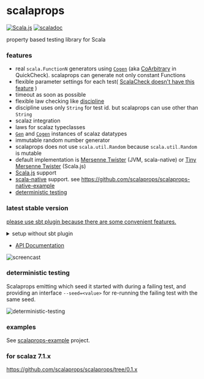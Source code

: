 # scalaprops

[![Scala.js](https://www.scala-js.org/assets/badges/scalajs-1.0.0.svg)](https://www.scala-js.org)
[![scaladoc](https://javadoc-badge.appspot.com/com.github.scalaprops/scalaprops-all_2.12.svg?label=scaladoc)](https://javadoc-badge.appspot.com/com.github.scalaprops/scalaprops-all_2.12/scalaprops/index.html?javadocio=true)

property based testing library for Scala

### features
- real `scala.FunctionN` generators using [`Cogen`](gen/src/main/scala/scalaprops/Cogen.scala) (aka [CoArbitrary](https://hackage.haskell.org/package/QuickCheck-2.8.1/docs/Test-QuickCheck-Arbitrary.html#t:CoArbitrary) in QuickCheck). scalaprops can generate not only constant Functions
- flexible parameter settings for each test( [ScalaCheck doesn't have this feature](https://github.com/typelevel/scalacheck/issues/120) )
- timeout as soon as possible
- flexible law checking like [discipline](https://github.com/typelevel/discipline)
 - discipline uses only `String` for test id. but scalaprops can use other than `String`
- scalaz integration
 - laws for scalaz typeclasses
 - [`Gen`](gen/src/main/scala/scalaprops/Gen.scala) and [`Cogen`](gen/src/main/scala/scalaprops/Cogen.scala) instances of scalaz datatypes
- immutable random number generator
 - scalaprops does not use `scala.util.Random` because `scala.util.Random` is mutable
 - default implementation is [Mersenne Twister](http://www.math.sci.hiroshima-u.ac.jp/~m-mat/MT/emt.html) (JVM, scala-native) or [Tiny Mersenne Twister](http://www.math.sci.hiroshima-u.ac.jp/~m-mat/MT/TINYMT/) (Scala.js)
- [Scala.js](https://www.scala-js.org/) support
- [scala-native](http://scala-native.org) support. see <https://github.com/scalaprops/scalaprops-native-example>
- [deterministic testing](#deterministic-testing)

### latest stable version

[please use sbt plugin because there are some convenient features.](https://github.com/scalaprops/sbt-scalaprops)


<details><summary>setup without sbt plugin</summary>

```scala
testFrameworks += new TestFramework("scalaprops.ScalapropsFramework")

parallelExecution in Test := false // currently, does not support parallel execution

libraryDependencies += "com.github.scalaprops" %% "scalaprops" % "0.9.0" % "test"
```

```scala
libraryDependencies += "com.github.scalaprops" %% "scalaprops-scalaz" % "0.9.0" % "test"
```

</details>


- [API Documentation](https://oss.sonatype.org/service/local/repositories/releases/archive/com/github/scalaprops/scalaprops-all_2.12/0.9.0/scalaprops-all_2.12-0.9.0-javadoc.jar/!/scalaprops/index.html)


![screencast](screencast.gif)

### deterministic testing

Scalaprops emitting which seed it started with during a failing test, and providing an interface `--seed=<value>` for re-running the failing test with the same seed.

![deterministic-testing](deterministic-testing.gif)

### examples
See [scalaprops-example](https://github.com/scalaprops/scalaprops-examples) project.

### for scalaz 7.1.x

<https://github.com/scalaprops/scalaprops/tree/0.1.x>
